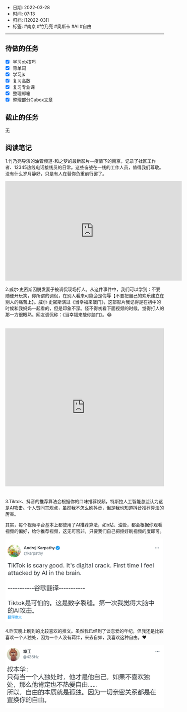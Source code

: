 - 日期: 2022-03-28
- 时间: 07:13
- 归档: [[2022-03]]
- 标签: #南京 #竹乃亮 #奥斯卡 #AI #自由
---

## 待做的任务

- [x] 学习ob技巧
- [x] 背单词
- [x] 学习js
- [x] 复习高数
- [x] 复习专业课
- [x] 整理邮箱
- [x] 整理部分Cubox文章

## 截止的任务

无

## 阅读笔记

1.竹乃亮导演的油管频道-和之梦的最新影片—疫情下的南京，记录了社区工作者、12345热线电话接线员的日常。这些奋战在一线的工作人员，值得我们尊敬。没有什么岁月静好，只是有人在替你负重前行罢了。

<iframe width="560" height="315" src="https://www.youtube-nocookie.com/embed/YAV2l5tYB4Y" title="YouTube video player" frameborder="0" allow="accelerometer; autoplay; clipboard-write; encrypted-media; gyroscope; picture-in-picture" allowfullscreen></iframe>

2.威尔·史密斯因脱发妻子被调侃现场打人。从这件事件中，我们可以学到：不要随便开玩笑，你所谓的调侃，在别人看来可能会是侮辱【不要把自己的欢乐建立在别人的痛苦上】。威尔·史密斯演过《当幸福来敲门》，这部影片我记得是在初中的时候和我妈妈一起看的，但是印象不深。怪不得初看下面视频的时候，觉得打人的那一方很眼熟。网友调侃称：《当幸福来敲你脑门》。😂

<iframe src="https://player.bilibili.com/player.html?aid=297631864&bvid=BV1yF411W7pA&cid=560909742&page=1"  scrolling="no" border="0" frameborder="no" framespacing="0" allowfullscreen="true" style="width: 100%; height: 500px; max-width: 100%；align:center; padding:20px 0;"> </iframe>

3.Tiktok、抖音的推荐算法会根据你的口味推荐视频，特斯拉人工智能总监认为这是AI攻击。个人赞同其观点，虽然我不怎么刷抖音，但是我也知道抖音推荐算法的厉害。

其实，每个视频平台基本上都使用了AI推荐算法，如b站、油管，都会根据你观看视频的偏好，给你推荐视频，这无可否非，只要我们自己把控好刷视频的度即可。

![](media/7oWsj8LUNZRf5Ol.png)

4.昨天晚上刷到的比较喜欢的推文。虽然我已经到了谈恋爱的年纪，但我还是比较喜欢一个人独处，因为一个人没有羁绊，来去自如，我喜欢这种自由。❤️

![](media/1SqU7MDbvA9hjCE.png)
